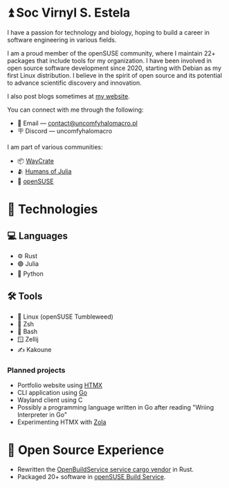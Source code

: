 # ⏫ Soc Virnyl S. Estela

I have a passion for technology and biology, hoping to build a career in
software engineering in various fields.

I am a proud member of the openSUSE community, where I maintain 22+ packages
that include tools for my organization. I have been involved in open source
software development since 2020, starting with Debian as my first Linux
distribution. I believe in the spirit of open source and its potential to
advance scientific discovery and innovation.

I also post blogs sometimes at [my website](https://uncomfyhalomacro.pl).

You can connect with me through the following:
- 📧 Email — contact@uncomfyhalomacro.pl
- 🪧 Discord — uncomfyhalomacro

I am part of various communities:
- 📦 [WayCrate](https://waycrate.github.io/)
- 🫂 [Humans of Julia](https://discord.gg/C5h9D4j)
- 🦎 [openSUSE](https://discord.gg/opensuse)

# 🧰 Technologies

## 💻 Languages

- ⚙️ Rust
- 🟣 Julia
- 🐍 Python

## 🛠️  Tools

- 🐧 Linux (openSUSE Tumbleweed)
- 🐚 Zsh
- 🐚 Bash
- 🪟 Zellij
- ✍️ Kakoune

### Planned projects

- Portfolio website using [HTMX](https://htmx.org/)
- CLI application using [Go](https://go.dev)
- Wayland client using C
- Possibly a programming language written in Go after reading "Wriing Interpreter in Go"
- Experimenting HTMX with [Zola](https://getzola.org/)

# 🤗 Open Source Experience

- Rewritten the [OpenBuildService service cargo
vendor](https://github.com/openSUSE/obs-service-cargo_vendor) in Rust.
- Packaged 20+ software in [openSUSE Build
Service](https://build.opensuse.org/users/uncomfyhalomacro).

